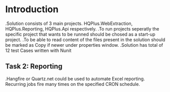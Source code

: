 # Introduction

.Solution consists of 3 main projects. HQPlus.WebExtraction, HQPlus.Reporting, HQPlus.Api respectively. 
.To run projects seperatly the specific project that wants to be runned should be chosed as a start-up project.
.To be able to read content of the files present in the solution should be marked as Copy if newer under properties window.
.Solution has total of 12 test Cases written with Nunit

## Task 2: Reporting 

.Hangfire or Quartz.net could be used to automate Excel reporting. Recurring jobs fire many times on the specified CRON schedule. 
